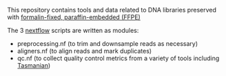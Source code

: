 This repository contains tools and data related to DNA libraries preserved with [formalin-fixed, paraffin-embedded (FFPE)](https://www.neb.com/en-us/products/next-generation-sequencing-library-preparation/ffpe-dna/ffpe-dna-repair)

The 3 [nextflow](https://www.nextflow.io/) scripts are written as modules:
 - preprocessing.nf (to trim and downsample reads as necessary)
 - aligners.nf (to align reads and mark duplicates)
 - qc.nf (to collect quality control metrics from a variety of tools including [Tasmanian](https://github.com/nebiolabs/tasmanian-mismatch))
